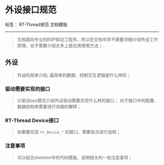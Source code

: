 # 外设接口规范

标签： RT-Thread规范 文档模版

---

> 文档面向专业的BSP驱动工程师，所以在文档中并不需要详细介绍外设工作原理，也不需要介绍太多上层应用使用方法；

## 外设

> 外设的简单介绍;
> 最简单的数据、控制交互逻辑是什么样的；

### 驱动需要实现的接口

> 以驱动ops模式介绍外设驱动需要实现什么样的接口；
> 对于接口中的配置、数据结构体需要进行详细的解释；

### RT-Thread Device接口

> 如果要实现 `rt_device_*` 的接口，需要依次进行说明；

### 注意事项

> 可以结合skeleton中的代码模版，说明相关的一些注意事项；

